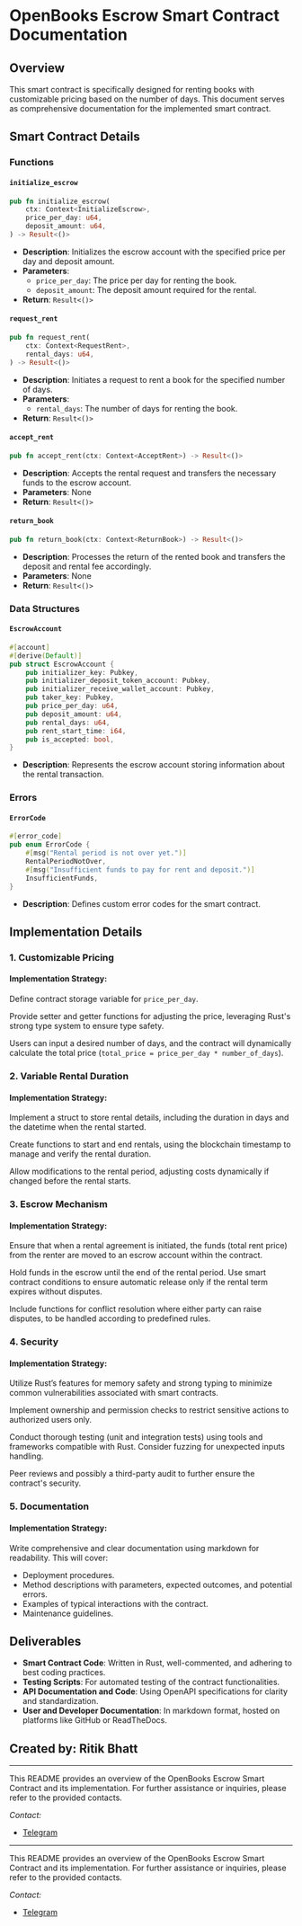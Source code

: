 # OpenBooks Escrow Smart Contract Documentation

## Overview

This smart contract is specifically designed for renting books with customizable pricing based on the number of days. This document serves as comprehensive documentation for the implemented smart contract.

## Smart Contract Details

### Functions

#### `initialize_escrow`

```rust
pub fn initialize_escrow(
    ctx: Context<InitializeEscrow>,
    price_per_day: u64,
    deposit_amount: u64,
) -> Result<()>
```

- **Description**: Initializes the escrow account with the specified price per day and deposit amount.
- **Parameters**:
  - `price_per_day`: The price per day for renting the book.
  - `deposit_amount`: The deposit amount required for the rental.
- **Return**: `Result<()>`

#### `request_rent`

```rust
pub fn request_rent(
    ctx: Context<RequestRent>,
    rental_days: u64,
) -> Result<()>
```

- **Description**: Initiates a request to rent a book for the specified number of days.
- **Parameters**:
  - `rental_days`: The number of days for renting the book.
- **Return**: `Result<()>`

#### `accept_rent`

```rust
pub fn accept_rent(ctx: Context<AcceptRent>) -> Result<()>
```

- **Description**: Accepts the rental request and transfers the necessary funds to the escrow account.
- **Parameters**: None
- **Return**: `Result<()>`

#### `return_book`

```rust
pub fn return_book(ctx: Context<ReturnBook>) -> Result<()>
```

- **Description**: Processes the return of the rented book and transfers the deposit and rental fee accordingly.
- **Parameters**: None
- **Return**: `Result<()>`

### Data Structures

#### `EscrowAccount`

```rust
#[account]
#[derive(Default)]
pub struct EscrowAccount {
    pub initializer_key: Pubkey,
    pub initializer_deposit_token_account: Pubkey,
    pub initializer_receive_wallet_account: Pubkey,
    pub taker_key: Pubkey,
    pub price_per_day: u64,
    pub deposit_amount: u64,
    pub rental_days: u64,
    pub rent_start_time: i64,
    pub is_accepted: bool,
}
```

- **Description**: Represents the escrow account storing information about the rental transaction.

### Errors

#### `ErrorCode`

```rust
#[error_code]
pub enum ErrorCode {
    #[msg("Rental period is not over yet.")]
    RentalPeriodNotOver,
    #[msg("Insufficient funds to pay for rent and deposit.")]
    InsufficientFunds,
}
```

- **Description**: Defines custom error codes for the smart contract.

## Implementation Details

### 1. Customizable Pricing

#### Implementation Strategy:

Define contract storage variable for `price_per_day`.

Provide setter and getter functions for adjusting the price, leveraging Rust's strong type system to ensure type safety.

Users can input a desired number of days, and the contract will dynamically calculate the total price (`total_price = price_per_day * number_of_days`).

### 2. Variable Rental Duration

#### Implementation Strategy:

Implement a struct to store rental details, including the duration in days and the datetime when the rental started.

Create functions to start and end rentals, using the blockchain timestamp to manage and verify the rental duration.

Allow modifications to the rental period, adjusting costs dynamically if changed before the rental starts.

### 3. Escrow Mechanism

#### Implementation Strategy:

Ensure that when a rental agreement is initiated, the funds (total rent price) from the renter are moved to an escrow account within the contract.

Hold funds in the escrow until the end of the rental period. Use smart contract conditions to ensure automatic release only if the rental term expires without disputes.

Include functions for conflict resolution where either party can raise disputes, to be handled according to predefined rules.

### 4. Security

#### Implementation Strategy:

Utilize Rust’s features for memory safety and strong typing to minimize common vulnerabilities associated with smart contracts.

Implement ownership and permission checks to restrict sensitive actions to authorized users only.

Conduct thorough testing (unit and integration tests) using tools and frameworks compatible with Rust. Consider fuzzing for unexpected inputs handling.

Peer reviews and possibly a third-party audit to further ensure the contract's security.

### 5. Documentation

#### Implementation Strategy:

Write comprehensive and clear documentation using markdown for readability. This will cover:

- Deployment procedures.
- Method descriptions with parameters, expected outcomes, and potential errors.
- Examples of typical interactions with the contract.
- Maintenance guidelines.

## Deliverables

- **Smart Contract Code**: Written in Rust, well-commented, and adhering to best coding practices.
- **Testing Scripts**: For automated testing of the contract functionalities.
- **API Documentation and Code**: Using OpenAPI specifications for clarity and standardization.
- **User and Developer Documentation**: In markdown format, hosted on platforms like GitHub or ReadTheDocs.

## Created by: Ritik Bhatt

---

This README provides an overview of the OpenBooks Escrow Smart Contract and its implementation. For further assistance or inquiries, please refer to the provided contacts.

*Contact:*
- [Telegram](https://t.me/+m5kYre9QPGsyMTdl)
---

This README provides an overview of the OpenBooks Escrow Smart Contract and its implementation. For further assistance or inquiries, please refer to the provided contacts.

*Contact:*
- [Telegram](https://t.me/+m5kYre9QPGsyMTdl)
